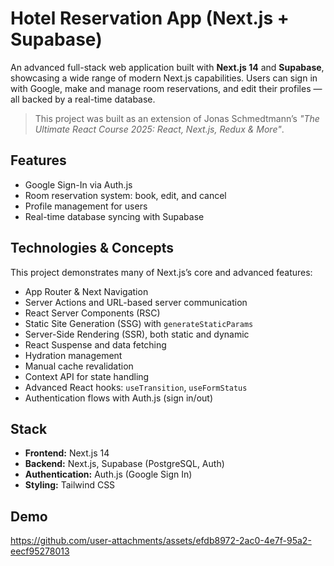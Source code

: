 # Hotel Reservation App (Next.js + Supabase)

An advanced full-stack web application built with **Next.js 14** and **Supabase**, showcasing a wide range of modern Next.js capabilities. Users can sign in with Google, make and manage room reservations, and edit their profiles — all backed by a real-time database.

> This project was built as an extension of Jonas Schmedtmann’s _"The Ultimate React Course 2025: React, Next.js, Redux & More"_.

## Features

- Google Sign-In via Auth.js
- Room reservation system: book, edit, and cancel
- Profile management for users
- Real-time database syncing with Supabase

## Technologies & Concepts

This project demonstrates many of Next.js’s core and advanced features:

- App Router & Next Navigation
- Server Actions and URL-based server communication
- React Server Components (RSC)
- Static Site Generation (SSG) with `generateStaticParams`
- Server-Side Rendering (SSR), both static and dynamic
- React Suspense and data fetching
- Hydration management
- Manual cache revalidation
- Context API for state handling
- Advanced React hooks: `useTransition`, `useFormStatus`
- Authentication flows with Auth.js (sign in/out)

## Stack

- **Frontend:** Next.js 14
- **Backend:** Next.js, Supabase (PostgreSQL, Auth)
- **Authentication:** Auth.js (Google Sign In)
- **Styling:** Tailwind CSS

## Demo


https://github.com/user-attachments/assets/efdb8972-2ac0-4e7f-95a2-eecf95278013



